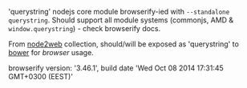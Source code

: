 'querystring' nodejs core module browserify-ied with `--standalone querystring`. Should support all module systems (commonjs, AMD & `window.querystring`) - check browserify docs.

From [node2web](http://github.com/anodynos/node2web) collection,
should/will be exposed as 'querystring' to [bower](http://bower.io) for *browser* usage.

browserify version: '3.46.1', build date 'Wed Oct 08 2014 17:31:45 GMT+0300 (EEST)'